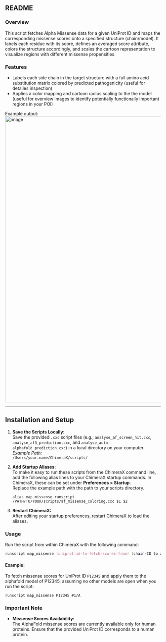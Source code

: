 
README
------

### Overview

This script fetches Alpha Missense data for a given UniProt ID and maps the corresponding missense scores onto a specified structure (chain/model). It labels each residue with its score, defines an averaged score attribute, colors the structure accordingly, and scales the cartoon representation to visualize regions with different missense propensities.

### Features

*  Labels each side chain in the target structure with a full amino acid substitution matrix colored by predicted pathogenicity (useful for detailes inspection)
*  Applies a color mapping and cartoon radius scaling to the the model (useful for overview images to identify potentially functionally important regions in your POI)

  Example output:
<img width="924" alt="image" src="https://github.com/user-attachments/assets/a747e1b4-9edd-4dd0-abf3-9fea2e4aa6dc" />


---
Installation and Setup
----------------------

1.  **Save the Scripts Locally:**  
    Save the provided `.cxc` script files (e.g., `analyse_af_screen_hit.cxc`, `analyse_af3_prediction.cxc`, and `analyse_auto-alphafold_prediction.cxc`) in a local directory on your computer.  
    _Example Path:_  
    `/Users/your.name/ChimeraX/scripts/`
    
2.  **Add Startup Aliases:**  
    To make it easy to run these scripts from the ChimeraX command line, add the following alias lines to your ChimeraX startup commands. In ChimeraX, these can be set under **Preferences > Startup**.  
    Replace the example path with the path to your scripts directory.
    
    ```
    alias map_missense runscript /PATH/TO/YOUR/scripts/af_missense_coloring.cxc $1 $2
    ```
    
3.  **Restart ChimeraX:**  
    After editing your startup preferences, restart ChimeraX to load the aliases.

    
### Usage

Run the script from within ChimeraX with the following command:

```bash
runscript map_missense [uniprot-id-to-fetch-scores-from] [chain-ID to apply mapping to]
```

#### Example:

To fetch missense scores for UniProt ID `P12345` and apply them to the alphafold model of P12345, assuming no other models are open when you run the script:


```
runscript map_missense P12345 #1/A
```

### Important Note

*   **Missense Scores Availability:**  
    The AlphaFold missense scores are currently available only for human proteins. Ensure that the provided UniProt ID corresponds to a human protein.


